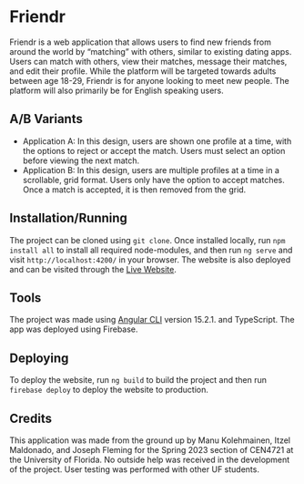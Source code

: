 # Friendr
Friendr is a web application that allows users to find new friends from around the world by “matching” with others, similar to existing dating apps. Users can match with others, view their matches, message their matches, and edit their profile. While the platform will be targeted towards adults between age 18-29, Friendr is for anyone looking to meet new people. The platform will also primarily be for English speaking users.

## A/B Variants
- Application A: In this design, users are shown one profile at a time, with the options to reject or accept the match. Users must select an option before viewing the next match.
- Application B: In this design, users are multiple profiles at a time in a scrollable, grid format. Users only have the option to accept matches. Once a match is accepted, it is then removed from the grid. 


## Installation/Running
The project can be cloned using `git clone`. Once installed locally, run `npm install all` to install all required node-modules, and then run `ng serve` and visit `http://localhost:4200/` in your browser. The website is also deployed and can be visited through the [Live Website](https://friendr-e03c7.web.app/).

## Tools
The project was made using [Angular CLI](https://github.com/angular/angular-cli) version 15.2.1. and TypeScript. The app was deployed using Firebase.

## Deploying
To deploy the website, run `ng build` to build the project and then run `firebase deploy` to deploy the website to production.

## Credits
This application was made from the ground up by Manu Kolehmainen, Itzel Maldonado, and Joseph Fleming for the Spring 2023 section of CEN4721 at the University of Florida. No outside help was received in the development of the project. User testing was performed with other UF students.